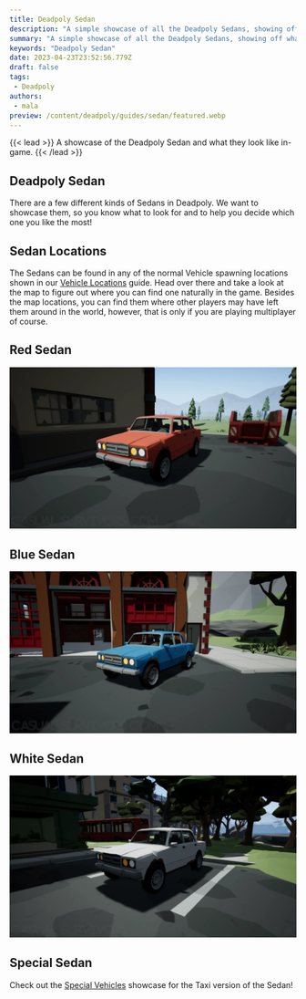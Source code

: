 ```yaml
---
title: Deadpoly Sedan
description: "A simple showcase of all the Deadpoly Sedans, showing off what they look like and the different models for them."
summary: "A simple showcase of all the Deadpoly Sedans, showing off what they look like and the different models for them."
keywords: "Deadpoly Sedan"
date: 2023-04-23T23:52:56.779Z
draft: false
tags:
 - Deadpoly
authors: 
 - mala
preview: /content/deadpoly/guides/sedan/featured.webp
---
```



{{< lead >}}
A showcase of the Deadpoly Sedan and what they look like in-game.
{{< /lead >}}

## Deadpoly Sedan
There are a few different kinds of Sedans in Deadpoly. We want to showcase them, so you know what to look for and to help you decide which one you like the most!

## Sedan Locations
The Sedans can be found in any of the normal Vehicle spawning locations shown in our [Vehicle Locations](/deadpoly/guides/vehicle-locations/) guide. Head over there and take a look at the map to figure out where you can find one naturally in the game. Besides the map locations, you can find them where other players may have left them around in the world, however, that is only if you are playing multiplayer of course. 

## Red Sedan
![Deadpoly Red Sedan](featured.webp)

## Blue Sedan
![Deadpoly Blue Sedan](img/blue_sedan.webp)

## White Sedan
![Deadpoly White Sedan](img/white_sedan.webp)

## Special Sedan
Check out the [Special Vehicles](/deadpoly/guides/special-vehicles/) showcase for the Taxi version of the Sedan!
